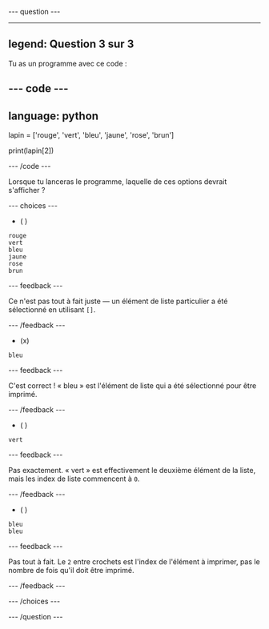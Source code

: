 
--- question ---

---
legend: Question 3 sur 3
---

Tu as un programme avec ce code :

--- code ---
---
language: python
---

lapin = ['rouge', 'vert', 'bleu', 'jaune', 'rose', 'brun']

print(lapin[2])

--- /code ---

Lorsque tu lanceras le programme, laquelle de ces options devrait s'afficher ?

--- choices ---

- ( )
```
rouge
vert
bleu
jaune
rose
brun
```
  --- feedback ---

  Ce n'est pas tout à fait juste — un élément de liste particulier a été sélectionné en utilisant `[]`.

  --- /feedback ---

- (x)
```
bleu
```

  --- feedback ---

  C'est correct ! « bleu » est l'élément de liste qui a été sélectionné pour être imprimé.

  --- /feedback ---

- ( )
```
vert
```

  --- feedback ---

  Pas exactement. « vert » est effectivement le deuxième élément de la liste, mais les index de liste commencent à `0`.

  --- /feedback ---

- ( )
```
bleu
bleu
```

  --- feedback ---

  Pas tout à fait. Le `2` entre crochets est l'index de l'élément à imprimer, pas le nombre de fois qu'il doit être imprimé.

  --- /feedback ---

--- /choices ---

--- /question ---
